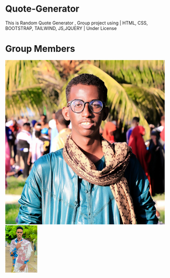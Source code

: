 # Quote-Generator
This is Random Quote Generator , Group project using | HTML, CSS, BOOTSTRAP, TAILWIND, JS,JQUERY | Under License

# Group Members
<img src="cj.jpg">
<img src="abdullahi.jpg" style="width: 20%">


